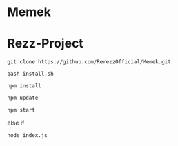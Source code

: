 # Memek
# Rezz-Project

```
git clone https://github.com/RerezzOfficial/Memek.git
```
```
bash install.sh
```
```
npm install
```
```
npm update
```
```
npm start
```
else if
```
node index.js
```
